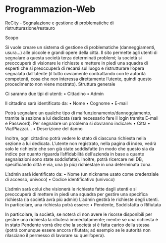 # Programmazion-Web

ReCity - Segnalazione e gestione di problematiche di ristrutturazione/restauro

Scopo

Si vuole creare un sistema di gestione di problematiche (danneggiamenti, usura…) alle piccole e grandi opere della città.
Il sito permette agli utenti di segnalare a questa società terza determinati problemi; la società si preoccuperà di visionare le richieste e mettere in piedi una squadra di esperti che si preoccuperà di recarsi sul luogo e ristrutturare l’opera segnalata dall’utente (il tutto ovviamente contrattando con le autorità competenti, cosa che non interessa direttamente l’utente, quindi questo procedimento non viene mostrato).
Struttura generale

Ci saranno due tipi di utenti:
• Cittadino
• Admin

Il cittadino sarà identificato da:
• Nome
• Cognome
• E-mail

Potrà segnalare un qualche tipo di malfunzionamento/danneggiamento, tramite la sezione a lui dedicata (sarà necessario fare il login tramite E-mail e Password). Per segnalare un problema si dovranno indicare:
• Città
• Via/Piazza/…
• Descrizione del danno

Inoltre, ogni cittadino potrà vedere lo stato di ciascuna richiesta nella sezione a lui dedicata.
L’utente non registrato, nella pagina di index, vedrà solo le richieste che son già state soddisfatte (in modo che questo sia da indice per quanto riguarda l’affidabilità dell’azienda in base a quante segnalazioni sono state soddisfatte). Inoltre, potrà ricercare nel DB, specificando città e via, una (o più) richiesta/e in una determinata zona.

L’admin sarà identificato da:
• Nome (un nickname usato come credenziale di accesso, univoco)
• Codice identificativo (univoco)

L’admin sarà colui che visionerà le richieste fatte dagli utenti e si preoccuperà di mettere in piedi una squadra per gestire una specifica richiesta (la società avrà più admin)
L’admin gestirà le richieste degli utenti. In particolare, una richiesta potrà essere:
• Pendente, Soddisfatta o Rifiutata

In particolare, la società, se noterà di non avere le risorse disponibili per gestire una richiesta la rifiuterà immediatamente; mentre se una richiesta è in stato Pendente vorrà dire che la società si è fatta carico della stessa (potrà comunque essere ancora rifiutata; ad esempio se le autorità non rilasciano il permesso di lavorare su quell’opera).
